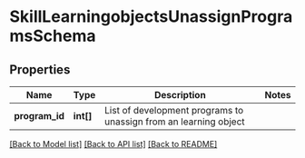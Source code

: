 # SkillLearningobjectsUnassignProgramsSchema

## Properties
Name | Type | Description | Notes
------------ | ------------- | ------------- | -------------
**program_id** | **int[]** | List of development programs to unassign from an learning object | 

[[Back to Model list]](../README.md#documentation-for-models) [[Back to API list]](../README.md#documentation-for-api-endpoints) [[Back to README]](../README.md)


